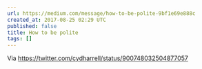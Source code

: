```yaml
---
url: https://medium.com/message/how-to-be-polite-9bf1e69e888c
created_at: 2017-08-25 02:29 UTC
published: false
title: How to be polite
tags: []
---
```


Via https://twitter.com/cydharrell/status/900748032504877057

